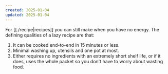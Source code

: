 ```yaml
---
created: 2025-01-04
updated: 2025-01-04
---
```

For [[./recipe|recipes]] you can still make when you have no energy. The defining qualities of a lazy recipe are that:

1. It can be cooked end-to-end in 15 minutes or less.
2. Minimal washing up, utensils and one pot at most.
3. Either requires no ingredients with an extremely short shelf life, or if it does, uses the whole packet so you don't have to worry about wasting food.